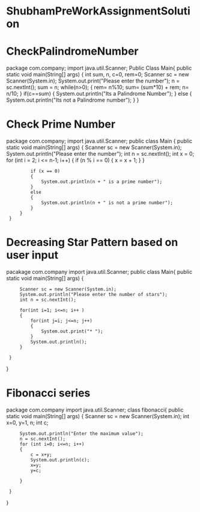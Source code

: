 # ShubhamPreWorkAssignmentSolution
# CheckPalindromeNumber



package com.company;
import java.util.Scanner;
Public Class Main{
 public static void main(String[] args) {
        int sum, n, c=0, rem=0;
  Scanner sc = new Scanner(System.in);
        System.out.print("Please enter the number");
        n = sc.nextInt();
        sum = n;
   while(n>0);
        {
         rem= n%10;
            sum= (sum*10) + rem;
            n= n/10;
        }
        if(c==sum)
        {
            System.out.println("Its a Palindrome Number");
        }
        else
                {
            System.out.println("Its not a Palindrome number");
        }
    }


# Check Prime Number 

package com.company;
import java.util.Scanner;
 public class Main {
         public static void main(String[] args) {
             Scanner sc = new Scanner(System.in);
             System.out.println("Please enter the number");
             int n = sc.nextInt();
             int x = 0;
             for (int i = 2; i <= n-1; i++) {
                 if (n % i == 0) {
                     x = x + 1;
                 }
             }

             if (x == 0)
             {
                 System.out.println(n + " is a prime number");
             }
             else
             {
                 System.out.println(n + " is not a prime number");
             }
         }
     }
     

# Decreasing Star Pattern based on user input

pacakage com.company
 import java.util.Scanner;
 public class Main{
     public static void main(String[] args) {

         Scanner sc = new Scanner(System.in);
         System.out.println("Please enter the number of stars");
         int n = sc.nextInt();

         for(int i=1; i<=n; i++ )
         {
             for(int j=i; j<=n; j++)
             {
                 System.out.print("* ");
             }
             System.out.println();
         }

     }
 }
 
 
 # Fibonacci series
 package com.company
  import java.util.Scanner;
 class fibonacci{
     public static void main(String[] args) {
         Scanner sc = new Scanner(System.in);
         int x=0, y=1, n;
         int c;

         System.out.println("Enter the maximum value");
         n = sc.nextInt();
         for (int i=0; i<=n; i++)
         {
             c = x+y;
             System.out.println(c);
             x=y;
             y=c;

         }

     }
}

